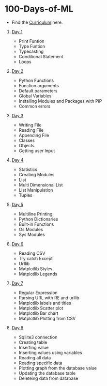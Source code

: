 # 100-Days-of-ML
 - Find the [Curriculum](https://github.com/ShankarDhandapani/100-Days-of-ML/blob/master/Curriculum.md) here.

 1. [Day 1](Day001.ipynb)
    * Print Funtion
    * Type Funtion 
    * Typecasting
    * Conditional Statement
    * Loops

 2. [Day 2](Day002.ipynb)
    * Python Functions
    * Function arguments
    * Default parameters
    * Global Variables
    * Installing Modules and Packages with PiP
    * Common errors

 3. [Day 3](Day003.ipynb)
    * Writing File
    * Reading File
    * Appending File
    * Classes
    * Objects
    * Getting user Input
 4. [Day 4](Day004.ipynb)
    * Statistics
    * Creating Modules
    * List
    * Multi Dimensional List
    * List Manipulation
    * Tuples
5. [Day 5](Day005.ipynb)
    * Multiline Printing
    * Python Dictionaries
    * Built-in Functions
    * Os Modules
    * Sys Modules
6. [Day 6](Day006.ipynb)
    * Reading CSV
    * Try catch Except
    * Urllib
    * Matplotlib Styles
    * Matplotlib Legends
7. [Day 7](Day007.ipynb)
    * Regular Expression
    * Parsing URL with RE and urllib
    * Matplotlib labels and titles
    * Matplotlib Scatter plot
    * Matplotlib Bar chart
    * Matplotlib Plotting from CSV
8. [Day 8](Day008.ipynb)
    * Sqllite3 connection
    * Creating table
    * Inserting value
    * Inserting values using variables
    * Reading all data
    * Reading specific data
    * Plotting graph from the database value
    * Updating the database table
    * Deleteing data from database